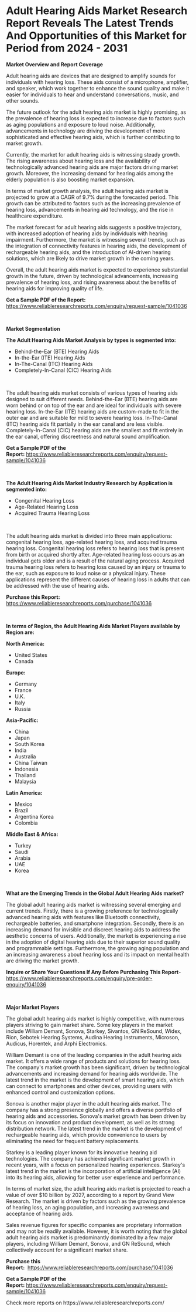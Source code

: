 <p><h1>Adult Hearing Aids Market Research Report Reveals The Latest Trends And Opportunities of this Market for Period from 2024 - 2031</h1></p><p><strong>Market Overview and Report Coverage</strong></p>
<p><p>Adult hearing aids are devices that are designed to amplify sounds for individuals with hearing loss. These aids consist of a microphone, amplifier, and speaker, which work together to enhance the sound quality and make it easier for individuals to hear and understand conversations, music, and other sounds.</p><p>The future outlook for the adult hearing aids market is highly promising, as the prevalence of hearing loss is expected to increase due to factors such as aging populations and exposure to loud noise. Additionally, advancements in technology are driving the development of more sophisticated and effective hearing aids, which is further contributing to market growth.</p><p>Currently, the market for adult hearing aids is witnessing steady growth. The rising awareness about hearing loss and the availability of technologically advanced hearing aids are major factors driving market growth. Moreover, the increasing demand for hearing aids among the elderly population is also boosting market expansion.</p><p>In terms of market growth analysis, the adult hearing aids market is projected to grow at a CAGR of 9.7% during the forecasted period. This growth can be attributed to factors such as the increasing prevalence of hearing loss, advancements in hearing aid technology, and the rise in healthcare expenditure.</p><p>The market forecast for adult hearing aids suggests a positive trajectory, with increased adoption of hearing aids by individuals with hearing impairment. Furthermore, the market is witnessing several trends, such as the integration of connectivity features in hearing aids, the development of rechargeable hearing aids, and the introduction of AI-driven hearing solutions, which are likely to drive market growth in the coming years.</p><p>Overall, the adult hearing aids market is expected to experience substantial growth in the future, driven by technological advancements, increasing prevalence of hearing loss, and rising awareness about the benefits of hearing aids for improving quality of life.</p></p>
<p><strong>Get a Sample PDF of the Report:</strong> <a href="https://www.reliableresearchreports.com/enquiry/request-sample/1041036">https://www.reliableresearchreports.com/enquiry/request-sample/1041036</a></p>
<p>&nbsp;</p>
<p><strong>Market Segmentation</strong></p>
<p><strong>The Adult Hearing Aids Market Analysis by types is segmented into:</strong></p>
<p><ul><li>Behind-the-Ear (BTE) Hearing Aids</li><li>In-the-Ear (ITE) Hearing Aids</li><li>In-The-Canal (ITC) Hearing Aids</li><li>Completely-In-Canal (CIC) Hearing Aids</li></ul></p>
<p>&nbsp;</p>
<p><p>The adult hearing aids market consists of various types of hearing aids designed to suit different needs. Behind-the-Ear (BTE) hearing aids are worn behind or on top of the ear and are ideal for individuals with severe hearing loss. In-the-Ear (ITE) hearing aids are custom-made to fit in the outer ear and are suitable for mild to severe hearing loss. In-The-Canal (ITC) hearing aids fit partially in the ear canal and are less visible. Completely-In-Canal (CIC) hearing aids are the smallest and fit entirely in the ear canal, offering discreetness and natural sound amplification.</p></p>
<p><strong>Get a Sample PDF of the Report:</strong>&nbsp;<a href="https://www.reliableresearchreports.com/enquiry/request-sample/1041036">https://www.reliableresearchreports.com/enquiry/request-sample/1041036</a></p>
<p>&nbsp;</p>
<p><strong>The Adult Hearing Aids Market Industry Research by Application is segmented into:</strong></p>
<p><ul><li>Congenital Hearing Loss</li><li>Age-Related Hearing Loss</li><li>Acquired Trauma Hearing Loss</li></ul></p>
<p>&nbsp;</p>
<p><p>The adult hearing aids market is divided into three main applications: congenital hearing loss, age-related hearing loss, and acquired trauma hearing loss. Congenital hearing loss refers to hearing loss that is present from birth or acquired shortly after. Age-related hearing loss occurs as an individual gets older and is a result of the natural aging process. Acquired trauma hearing loss refers to hearing loss caused by an injury or trauma to the ear, such as exposure to loud noise or a physical injury. These applications represent the different causes of hearing loss in adults that can be addressed with the use of hearing aids.</p></p>
<p><strong>Purchase this Report:</strong>&nbsp; <a href="https://www.reliableresearchreports.com/purchase/1041036">https://www.reliableresearchreports.com/purchase/1041036</a></p>
<p>&nbsp;</p>
<p><strong>In terms of Region, the Adult Hearing Aids Market Players available by Region are:</strong></p>
<p>
    <p> <strong> North America: </strong>
        <ul>
            <li>United States</li>
            <li>Canada</li>
        </ul>
        </p> 
    <p> <strong> Europe: </strong>
        <ul>
            <li>Germany</li>
            <li>France</li>
            <li>U.K.</li>
            <li>Italy</li>
            <li>Russia</li>
        </ul>
        </p> 
    <p> <strong> Asia-Pacific: </strong>
        <ul>
            <li>China</li>
            <li>Japan</li>
            <li>South Korea</li>
            <li>India</li>
            <li>Australia</li>
            <li>China Taiwan</li>
            <li>Indonesia</li>
            <li>Thailand</li>
            <li>Malaysia</li>
        </ul>
        </p> 
    <p> <strong> Latin America: </strong>
        <ul>
            <li>Mexico</li>
            <li>Brazil</li>
            <li>Argentina Korea</li>
            <li>Colombia</li>
        </ul>
        </p> 
    <p> <strong> Middle East & Africa: </strong>
        <ul>
            <li>Turkey</li>
            <li>Saudi</li>
            <li>Arabia</li>
            <li>UAE</li>
            <li>Korea</li>
        </ul>
    </p>
    </p>
<p>&nbsp;</p>
<p><strong>What are the Emerging Trends in the Global Adult Hearing Aids market?</strong></p>
<p><p>The global adult hearing aids market is witnessing several emerging and current trends. Firstly, there is a growing preference for technologically advanced hearing aids with features like Bluetooth connectivity, rechargeable batteries, and smartphone integration. Secondly, there is an increasing demand for invisible and discreet hearing aids to address the aesthetic concerns of users. Additionally, the market is experiencing a rise in the adoption of digital hearing aids due to their superior sound quality and programmable settings. Furthermore, the growing aging population and an increasing awareness about hearing loss and its impact on mental health are driving the market growth.</p></p>
<p><strong>Inquire or Share Your Questions If Any Before Purchasing This Report</strong>- <a href="https://www.reliableresearchreports.com/enquiry/pre-order-enquiry/1041036">https://www.reliableresearchreports.com/enquiry/pre-order-enquiry/1041036</a></p>
<p>&nbsp;</p>
<p><strong>Major Market Players</strong></p>
<p><p>The global adult hearing aids market is highly competitive, with numerous players striving to gain market share. Some key players in the market include William Demant, Sonova, Starkey, Sivantos, GN ReSound, Widex, Rion, Sebotek Hearing Systems, Audina Hearing Instruments, Microson, Audicus, Horentek, and Arphi Electronics.</p><p>William Demant is one of the leading companies in the adult hearing aids market. It offers a wide range of products and solutions for hearing loss. The company's market growth has been significant, driven by technological advancements and increasing demand for hearing aids worldwide. The latest trend in the market is the development of smart hearing aids, which can connect to smartphones and other devices, providing users with enhanced control and customization options.</p><p>Sonova is another major player in the adult hearing aids market. The company has a strong presence globally and offers a diverse portfolio of hearing aids and accessories. Sonova's market growth has been driven by its focus on innovation and product development, as well as its strong distribution network. The latest trend in the market is the development of rechargeable hearing aids, which provide convenience to users by eliminating the need for frequent battery replacements.</p><p>Starkey is a leading player known for its innovative hearing aid technologies. The company has achieved significant market growth in recent years, with a focus on personalized hearing experiences. Starkey's latest trend in the market is the incorporation of artificial intelligence (AI) into its hearing aids, allowing for better user experience and performance.</p><p>In terms of market size, the adult hearing aids market is projected to reach a value of over $10 billion by 2027, according to a report by Grand View Research. The market is driven by factors such as the growing prevalence of hearing loss, an aging population, and increasing awareness and acceptance of hearing aids. </p><p>Sales revenue figures for specific companies are proprietary information and may not be readily available. However, it is worth noting that the global adult hearing aids market is predominantly dominated by a few major players, including William Demant, Sonova, and GN ReSound, which collectively account for a significant market share.</p></p>
<p><strong>Purchase this Report:</strong>&nbsp;&nbsp;<a href="https://www.reliableresearchreports.com/purchase/1041036">https://www.reliableresearchreports.com/purchase/1041036</a></p>
<p></p>
<p><strong>Get a Sample PDF of the Report:</strong>&nbsp;<a href="https://www.reliableresearchreports.com/enquiry/request-sample/1041036">https://www.reliableresearchreports.com/enquiry/request-sample/1041036</a></p>
<p>Check more reports on https://www.reliableresearchreports.com/</p>